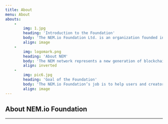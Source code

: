```yaml
---
title: About
menu: About
abouts:
    -
        img: 1.jpg
        heading: 'Introduction to the Foundation'
        body: 'The NEM.io Foundation Ltd. is an organization founded in Singapore with officers and members worldwide. Its mission is to light the way forward and communicate the vision of the NEM distributed ledger technology in partnership with institutions, developers and end users.'
        align: image
    -
        img: logomark.png
        heading: 'About NEM'
        body: 'The NEM network represents a new generation of blockchain software. Although it’s often grouped with cryptocurrency networks, NEM was built with 100% original code on a ‘blue ocean’ approach, meaning it’s a platform on which anyone can manage any data and build applications to suit their specific needs. It’s designed to merge all the strengths of distributed ledger technology with infinitely expandable functionality, and it currently does so better than any other network.'
        align: inverted
    -
        img: pic6.jpg
        heading: 'Goal of the Foundation'
        body: 'The NEM.io Foundation’s job is to help users and creators understand and feel inspiration about the potential of the platform. The Foundation takes this responsibility seriously, but has never lost sight of the joy and excitement of being on the cutting edge of something truly new. It’s this excitement that keeps our members, partners, and community working together for the benefit of all.'
        align: image
---
```


## About NEM.io Foundation
---


